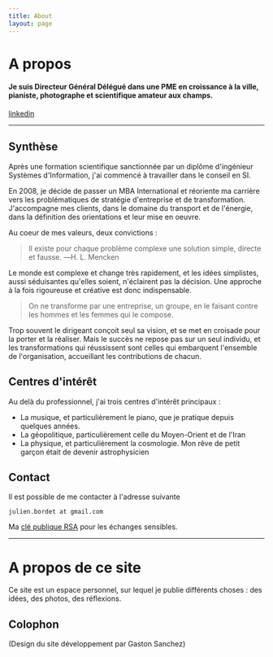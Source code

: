 ```yaml
---
title: About
layout: page
---
```


# A propos

#### Je suis Directeur Général Délégué dans une PME en croissance à la ville, pianiste, photographe et scientifique amateur aux champs.


<a class="graybutton" href="https://www.linkedin.com/in/julienbordet" target="_blank">linkedin</a>
<hr/>

## Synthèse

Après une formation scientifique sanctionnée par un diplôme d'ingénieur Systèmes d'Information, j'ai commencé à travailler dans le conseil en SI.

En 2008, je décide de passer un MBA International  et réoriente ma carrière vers les problématiques de stratégie d'entreprise et de transformation. J'accompagne mes clients, dans le domaine du transport et de l'énergie, dans la définition des orientations et leur mise en oeuvre.

Au coeur de mes valeurs, deux convictions :

> Il existe pour chaque problème complexe une solution simple, directe et fausse.
―H. L. Mencken

Le monde est complexe et change très rapidement, et les idées simplistes, aussi séduisantes qu'elles soient, n'éclairent pas la décision. Une approche à la fois rigoureuse et créative est donc indispensable.

> On ne transforme par une entreprise, un groupe, en le faisant contre les hommes et les femmes qui le compose.

Trop souvent le dirigeant conçoit seul sa vision, et se met en croisade pour la porter et la réaliser. Mais le succès ne repose pas sur un seul individu, et les transformations qui réussissent sont celles qui embarquent l'ensemble de l'organisation, accueillant les contributions de chacun.

## Centres d'intérêt

Au delà du professionnel, j'ai trois centres d'intérêt principaux :
 
- La musique, et particulièrement le piano, que je pratique depuis quelques années.
- La géopolitique, particulièrement celle du Moyen-Orient et de l'Iran
- La physique, et particulièrement la cosmologie. Mon rêve de petit garçon était de devenir astrophysicien

## Contact

Il est possible de me contacter à l'adresse suivante 

```julien.bordet at gmail.com```

Ma [clé publique RSA](/about/julienbordet-asc.gpg) pour les échanges sensibles.

<hr>

# A propos de ce site

Ce site est un espace personnel, sur lequel je publie différents choses : des idées, des photos, des réflexions.

## Colophon

(Design du site développement par Gaston Sanchez)

